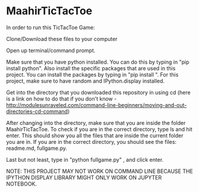 # MaahirTicTacToe

In order to run this TicTacToe Game:

Clone/Download these files to your computer

Open up terminal/command prompt.

Make sure that you have python installed. You can do this by typing in "pip install python". Also install the specific packages that are used in this project. You can install the packages by typing in "pip install ". For this project, make sure to have random and IPython.display installed.

Get into the directory that you downloaded this repository in using cd (here is a link on how to do that if you don't know - http://modulesunraveled.com/command-line-beginners/moving-and-out-directories-cd-command)

After changing into the directory, make sure that you are inside the folder MaahirTicTacToe. To check if you are in the correct directory, type ls and hit enter. This should show you all the files that are inside the current folder you are in. If you are in the correct directory, you should see the files: readme.md, fullgame.py.

Last but not least, type in "python fullgame.py" , and click enter.



NOTE: THIS PROJECT MAY NOT WORK ON COMMAND LINE BECAUSE THE IPYTHON DISPLAY LIBRARY MIGHT ONLY WORK ON JUPYTER NOTEBOOK. 
